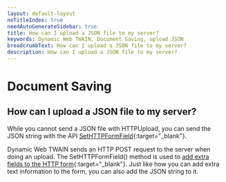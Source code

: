 ```yaml
---
layout: default-layout
noTitleIndex: true
needAutoGenerateSidebar: true
title: How can I upload a JSON file to my server?
keywords: Dynamic Web TWAIN, Document Saving, upload JSON
breadcrumbText: How can I upload a JSON file to my server?
description: How can I upload a JSON file to my server?
---
```


# Document Saving

## How can I upload a JSON file to my server?

While you cannot send a JSON file with HTTPUpload, you can send the JSON string with the API [SetHTTPFormField](/_articles/info/api/WebTwain_IO.md#sethttpformfield){:target="_blank"}.

Dynamic Web TWAIN sends an HTTP POST request to the server when doing an upload. The SetHTTPFormField() method is used to [add extra fields to the HTTP form](/_articles/docs/faq/additional-form-fields.md){:target="_blank"}. Just like how you can add extra text information to the form, you can also add the JSON string to it.
